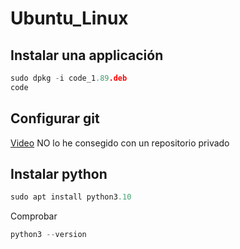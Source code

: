 # Ubuntu_Linux

## Instalar una applicación
```C
sudo dpkg -i code_1.89.deb
code
```
## Configurar git
[Video](https://www.youtube.com/watch?v=bc3_FL9zWWs)
NO lo he consegido con un repositorio privado

## Instalar python
```C
sudo apt install python3.10
```
Comprobar
```C
python3 --version
```


 
